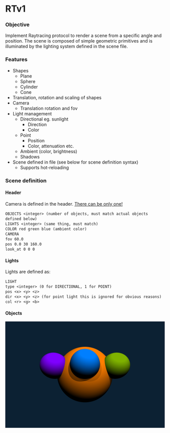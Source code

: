 # RTv1

### Objective
Implement Raytracing protocol to render a scene from a specific angle and position. The scene is composed of simple geometric primitives and is illuminated by the lighting system defined in the scene file.

### Features
- Shapes
	- Plane
	- Sphere
	- Cylinder
	- Cone
- Translation, rotation and scaling of shapes
- Camera
	- Translation rotation and fov
- Light management
	- Directional eg. sunlight
		- Direction
		- Color
	- Point
		- Position
		- Color, attenuation etc.
	- Ambient (color, brightness)
	- Shadows
- Scene defined in file (see below for scene definition syntax)
	- Supports hot-reloading


### Scene definition

#### Header
Camera is defined in the header. [There can be only one!](https://www.youtube.com/watch?v=_J3VeogFUOs)
```
OBJECTS <integer> (number of objects, must match actual objects defined below)
LIGHTS <integer> (same thing, must match)
COLOR red green blue (ambient color)
CAMERA
fov 60.0
pos 0.0 30 160.0
look_at 0 0 0
```
#### Lights

Lights are defined as:

```
LIGHT
type <integer> (0 for DIRECTIONAL, 1 for POINT)
pos <x> <y> <z>
dir <x> <y> <z> (for point light this is ignored for obvious reasons)
col <r> <g> <b>
```

#### Objects

<img src="https://github.com/wehard/rtv1/blob/master/assets/rtv1.png?raw=true"/>
